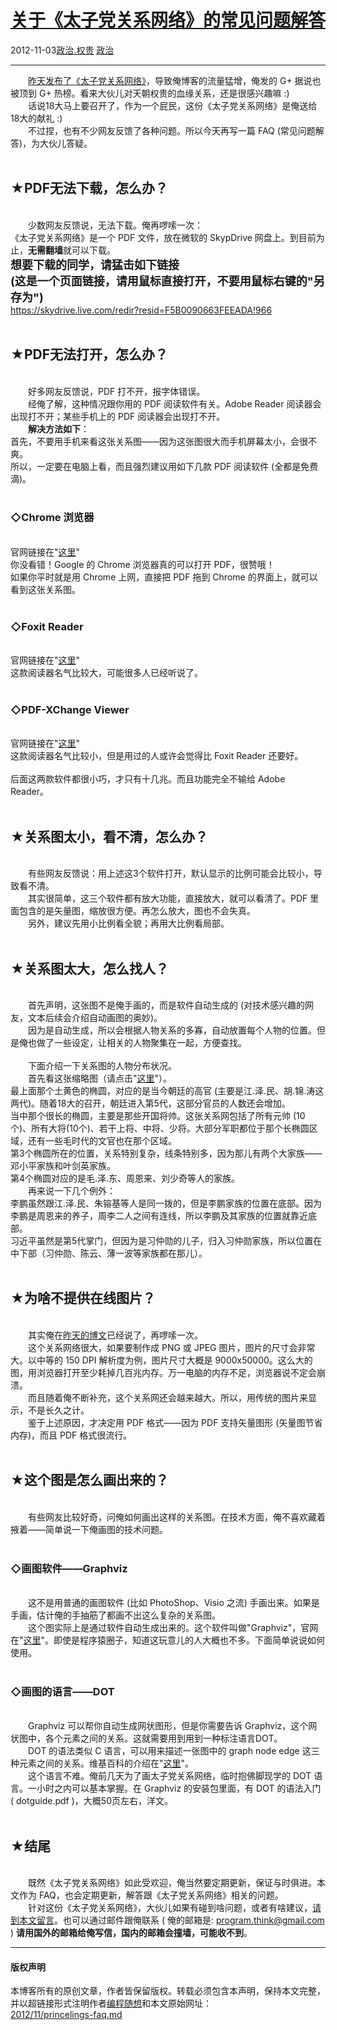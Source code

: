 <!DOCTYPE html>
<html xmlns="http://www.w3.org/1999/xhtml" xml:lang="zh-CN">
<head>
<meta http-equiv="Content-Type" content="text/html; charset=utf-8" />
<meta name="generator" content="Python script by program.think@gmail.com" />
<meta name="provider" content="program-think.blogspot.com" />
<link type="text/css" rel="stylesheet" href="../../css/program-think.css" />
<title>关于《太子党关系网络》的常见问题解答 - 编程随想的博客</title>
</head>
<body>
<div id="main" style="width:100%;">
<h1><a href="../../index.md" title="回到首页">关于《太子党关系网络》的常见问题解答</a></h1>
<div class="post-info"><span class="date-header">2012-11-03</span><a href="../../tags/E694BFE6B2BB.E69D83E8B4B5.md" class="tag">政治.权贵</a> <a href="../../tags/E694BFE6B2BB.md" class="tag">政治</a> </div>
<hr>
<div class="post">
&#12288;&#12288;<a href="../../2012/11/princelings.md">昨天发布了《太子党关系网络》</a>，导致俺博客的流量猛增，俺发的 G+ 据说也被顶到 G+ 热榜。看来大伙儿对天朝权贵的血缘关系，还是很感兴趣嘛 :)<br />&#12288;&#12288;话说18大马上要召开了，作为一个屁民，这份《太子党关系网络》是俺送给18大的献礼 :)<br />&#12288;&#12288;不过捏，也有不少网友反馈了各种问题。所以今天再写一篇 FAQ (常见问题解答)，为大伙儿答疑。<a name='more'></a><!--program-think--><br /><br /><h2>★PDF无法下载，怎么办？</h2><br />&#12288;&#12288;少数网友反馈说，无法下载。俺再啰嗦一次：<br />《太子党关系网络》是一个 PDF 文件，放在微软的 SkypDrive 网盘上。到目前为止，<b>无需翻墙</b>就可以下载。<br /><font size="4"><b>想要下载的同学，请猛击如下链接 <br />(这是一个页面链接，请用鼠标直接打开，不要用鼠标右键的"另存为")</b></font><br /><a href="https://skydrive.live.com/redir?resid=F5B0090663FEEADA%21966" target="_blank" rel="nofollow">https://skydrive.live.com/redir?resid=F5B0090663FEEADA!966</a><br /><br /><h2>★PDF无法打开，怎么办？</h2><br />&#12288;&#12288;好多网友反馈说，PDF 打不开，报字体错误。<br />&#12288;&#12288;经俺了解，这种情况跟你用的 PDF 阅读软件有关。Adobe Reader 阅读器会出现打不开；某些手机上的 PDF 阅读器会出现打不开。<br />&#12288;&#12288;<b>解决方法如下</b>：<br />首先，不要用手机来看这张关系图——因为这张图很大而手机屏幕太小，会很不爽。<br />所以，一定要在电脑上看，而且强烈建议用如下几款 PDF 阅读软件 (全都是免费滴)。<br /><br /><h3>◇Chrome 浏览器</h3><br />官网链接在"<a href="https://www.google.com/chrome/" target="_blank" rel="nofollow">这里</a>"<br />你没看错！Google 的 Chrome 浏览器真的可以打开 PDF，很赞哦！<br />如果你平时就是用 Chrome 上网，直接把 PDF 拖到 Chrome 的界面上，就可以看到这张关系图。<br /><br /><h3>◇Foxit Reader</h3><br />官网链接在"<a href="http://www.foxitsoftware.com/Secure_PDF_Reader/" target="_blank" rel="nofollow">这里</a>"<br />这款阅读器名气比较大，可能很多人已经听说了。<br /><br /><h3>◇PDF-XChange Viewer</h3><br />官网链接在"<a href="http://www.tracker-software.com/product/pdf-xchange-viewer" target="_blank" rel="nofollow">这里</a>"<br />这款阅读器名气比较小，但是用过的人或许会觉得比 Foxit Reader 还要好。<br /><br />后面这两款软件都很小巧，才只有十几兆。而且功能完全不输给 Adobe Reader。<br /><br /><h2>★关系图太小，看不清，怎么办？</h2><br />&#12288;&#12288;有些网友反馈说：用上述这3个软件打开，默认显示的比例可能会比较小，导致看不清。<br />&#12288;&#12288;其实很简单，这三个软件都有放大功能，直接放大，就可以看清了。PDF 里面包含的是矢量图，缩放很方便。再怎么放大，图也不会失真。<br />&#12288;&#12288;另外，建议先用小比例看全貌；再用大比例看局部。<br /><br /><h2>★关系图太大，怎么找人？</h2><br />&#12288;&#12288;首先声明，这张图不是俺手画的，而是软件自动生成的 (对技术感兴趣的网友，文本后续会介绍自动画图的奥妙)。<br />&#12288;&#12288;因为是自动生成，所以会根据人物关系的多寡，自动放置每个人物的位置。但是俺也做了一些设定，让相关的人物聚集在一起，方便查找。<br /><br />&#12288;&#12288;下面介绍一下关系图的人物分布状况。<br />&#12288;&#12288;首先看这张缩略图（请点击"<a href="http://lh4.googleusercontent.com/95tmcRSwOoQFEEu-s0dWxj8grQvR7crPSS8paJ4ZI_dxjlAd9X0xHLofq9rNczU__CoT0pZaQzOEpSddCpBQ6aUAVNHVCw5mLptCMFOz2i-4zBkdaTupnjeHkt0" target="_blank" rel="nofollow">这里</a>"）。<br />最上面那个土黄色的椭圆，对应的是当今朝廷的高官 (主要是江.泽.民、胡.锦.涛这两代)。随着18大的召开，朝廷进入第5代，这部分官员的人数还会增加。<br />当中那个很长的椭圆，主要是那些开国将帅。这张关系网包括了所有元帅 (10个)、所有大将(10个)、若干上将、中将、少将。大部分军职都位于那个长椭圆区域，还有一些毛时代的文官也在那个区域。<br />第3个椭圆所在的位置，关系特别复杂，线条特别多，因为那儿有两个大家族——邓小平家族和叶剑英家族。<br />第4个椭圆对应的是毛.泽.东、周恩来、刘少奇等人的家族。<br />&#12288;&#12288;再来说一下几个例外：<br />李鹏虽然跟江.泽.民、朱镕基等人是同一拨的，但是李鹏家族的位置在底部。因为李鹏是周恩来的养子，周李二人之间有连线，所以李鹏及其家族的位置就靠近底部。<br />习近平虽然是第5代掌门，但因为是习仲勋的儿子，归入习仲勋家族，所以位置在中下部（习仲勋、陈云、薄一波等家族都在那儿）。<br /><br /><h2>★为啥不提供在线图片？</h2><br />&#12288;&#12288;其实俺在<a href="../../2012/11/princelings.md">昨天的博文</a>已经说了，再啰嗦一次。<br />&#12288;&#12288;这个关系网络很大，如果要制作成 PNG 或 JPEG 图片，图片的尺寸会非常大。以中等的 150 DPI 解析度为例，图片尺寸大概是 9000x50000。这么大的图，用浏览器打开至少耗掉几百兆内存。万一电脑的内存不足，浏览器说不定会崩溃。<br />&#12288;&#12288;而且随着俺不断补充，这个关系网还会越来越大。所以，用传统的图片来显示，不是长久之计。<br />&#12288;&#12288;鉴于上述原因，才决定用 PDF 格式——因为 PDF 支持矢量图形 (矢量图节省内存)，而且 PDF 格式很流行。<br /><br /><h2>★这个图是怎么画出来的？</h2><br />&#12288;&#12288;有些网友比较好奇，问俺如何画出这样的关系图。在技术方面，俺不喜欢藏着掖着——简单说一下俺画图的技术问题。<br /><br /><h3>◇画图软件——Graphviz</h3><br />&#12288;&#12288;这不是用普通的画图软件 (比如 PhotoShop、Visio 之流) 手画出来。如果是手画，估计俺的手抽筋了都画不出这么复杂的关系图。<br />&#12288;&#12288;这个图实际上是通过软件自动生成出来的。这个软件叫做"Graphviz"，官网在"<a href="http://www.graphviz.org/" target="_blank" rel="nofollow">这里</a>"。即使是程序猿圈子，知道这玩意儿的人大概也不多。下面简单说说如何使用。<br /><br /><h3>◇画图的语言——DOT</h3><br />&#12288;&#12288;Graphviz 可以帮你自动生成网状图形，但是你需要告诉 Graphviz，这个网状图中，各个元素之间的关系。这就需要用到用到一种标注语言DOT。<br />&#12288;&#12288;DOT 的语法类似 C 语言，可以用来描述一张图中的 graph node edge 这三种元素之间的关系。维基百科的介绍在"<a href="https://en.wikipedia.org/wiki/DOT_language" target="_blank" rel="nofollow">这里</a>"。<br />&#12288;&#12288;这个语言不难。俺前几天为了画太子党关系网络，临时抱佛脚现学的 DOT 语言。一小时之内可以基本掌握。在 Graphviz 的安装包里面，有 DOT 的语法入门 ( dotguide.pdf )，大概50页左右，洋文。<br /><br /><h2>★结尾</h2><br />&#12288;&#12288;既然《太子党关系网络》如此受欢迎，俺当然要定期更新，保证与时俱进。本文作为 FAQ，也会定期更新，解答跟《太子党关系网络》相关的问题。<br />&#12288;&#12288;针对这份《太子党关系网络》，大伙儿如果有碰到啥问题，或者有啥建议，<a href="../../2012/11/princelings-faq.md">请到本文留言</a>。也可以通过邮件跟俺联系 ( 俺的邮箱是: <a target="_blank" href="mailto:program.think@gmail.com">program.think@gmail.com</a> ) <b>请用国外的邮箱给俺写信，国内的邮箱会撞墙，可能收不到</b>。<div class="blogger-post-footer">
</div>
<hr>
<div class="copyright">
<h4>版权声明</h4>
本博客所有的原创文章，作者皆保留版权。转载必须包含本声明，保持本文完整，并以超链接形式注明作者<a href="mailto:program.think@gmail.com">编程随想</a>和本文原始网址：<br>
<a href="2012/11/princelings-faq.md">2012/11/princelings-faq.md</a>
</div>
</div>
</body>
</html>
